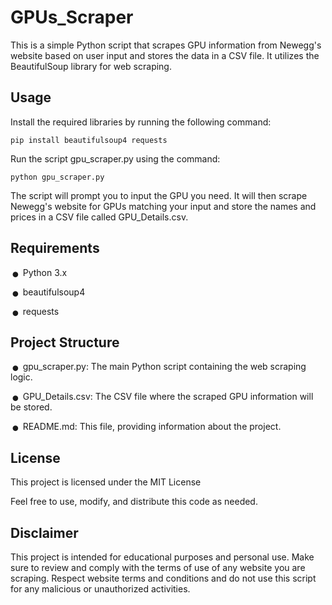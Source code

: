 # GPUs_Scraper
This is a simple Python script that scrapes GPU information from Newegg's website based on user input and stores the data in a CSV file. It utilizes the BeautifulSoup library for web scraping.

## Usage
Install the required libraries by running the following command:

    pip install beautifulsoup4 requests

Run the script gpu_scraper.py using the command:

    python gpu_scraper.py

The script will prompt you to input the GPU you need. It will then scrape Newegg's website for GPUs matching your input and store the names and prices in a CSV file called GPU_Details.csv.

## Requirements
  <span style="font-size: 2em; line-height: 0; vertical-align: middle;">&bull;</span> Python 3.x

  <span style="font-size: 2em; line-height: 0; vertical-align: middle;">&bull;</span> beautifulsoup4

  <span style="font-size: 2em; line-height: 0; vertical-align: middle;">&bull;</span > requests

## Project Structure
<span style="font-size: 2em; line-height: 0; vertical-align: middle;">&bull;</span > gpu_scraper.py: The main Python script containing the web scraping logic.

<span style="font-size: 2em; line-height: 0; vertical-align: middle;">&bull;</span > GPU_Details.csv: The CSV file where the scraped GPU information will be stored.

<span style="font-size: 2em; line-height: 0; vertical-align: middle;">&bull;</span > README.md: This file, providing information about the project.

## License
This project is licensed under the MIT License

Feel free to use, modify, and distribute this code as needed.

## Disclaimer

This project is intended for educational purposes and personal use. Make sure to review and comply with the terms of use of any website you are scraping. Respect website terms and conditions and do not use this script for any malicious or unauthorized activities.
